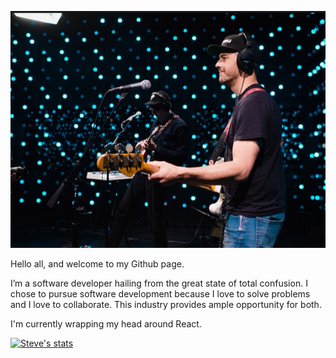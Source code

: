 <p align="center">
  <img src="me.png">
</p>

Hello all, and welcome to my Github page.

I’m a software developer hailing from the great state of total confusion. I chose to pursue software
development because I love to solve problems and I love to collaborate. This industry provides ample opportunity for both. 

I'm currently wrapping my head around React. 

[![Steve's stats](https://github-readme-stats.vercel.app/api?username=SBALDOCK&count_private=true&show_icons=true&theme=onedark)](https://github.com/SBALDOCK/github-readme-stats)
